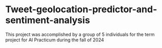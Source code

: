 # Tweet-geolocation-predictor-and-sentiment-analysis
This project was accomplished by a group of 5 individuals for the term project for AI Practicum during the fall of 2024
